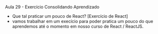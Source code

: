  Aula 29 - Exercício Consolidando Aprendizado 

 - Que tal praticar um pouco de React? [Exercício de React] 
  - vamos trabalhar em um execício para poder pratica um pouco do que aprendemos até o momento em nosso curso de React / ReactJS.
